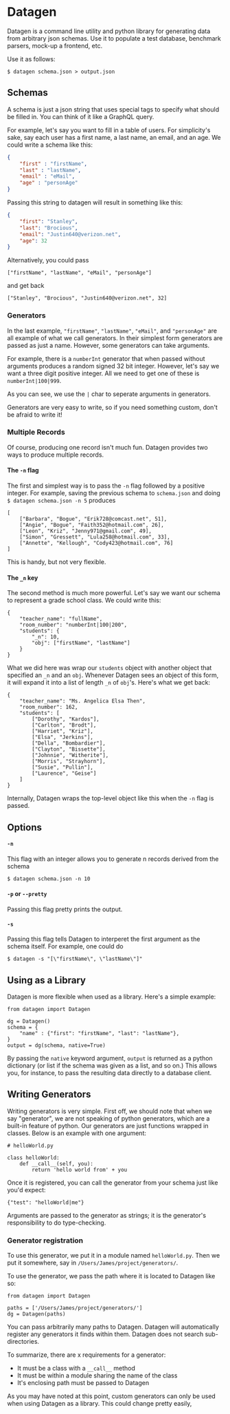 # Datagen 

Datagen is a command line utility and python library for generating data from arbitrary json schemas.
Use it to populate a test database, benchmark parsers, mock-up a frontend, etc.

Use it as follows:

```
$ datagen schema.json > output.json
```

## Schemas
A schema is just a json string that uses special tags to specify what should be filled in. You can think of it like a GraphQL query.

For example, let's say you want to fill in a table of users. For simplicity's sake, say each user has a first name, a last name, an email, and an age. We could write a schema like this:

```json
{
	"first" : "firstName",
	"last" : "lastName",
	"email" : "eMail",
	"age" : "personAge"
}
```

Passing this string to datagen will result in something like this:

```json
{
	"first": "Stanley",
	"last": "Brocious",
	"email": "Justin640@verizon.net",
	"age": 32
}
```

Alternatively, you could pass

```["firstName", "lastName", "eMail", "personAge"]```

and get back

```["Stanley", "Brocious", "Justin640@verizon.net", 32]```

### Generators
In the last example, `"firstName"`, `"lastName"`, `"eMail"`, and `"personAge"` are all example of what we call generators. In their simplest form generators are passed as just a name. However, some generators can take arguments.

For example, there is a `numberInt` generator that when passed without arguments produces a random signed 32 bit integer. However, let's say we want a three digit positive integer. All we need to get one of these is `numberInt|100|999`.

As you can see, we use the `|` char to seperate arguments in generators.

Generators are very easy to write, so if you need something custom, don't be afraid to write it!

### Multiple Records
Of course, producing one record isn't much fun. Datagen provides two  ways to produce multiple records.

#### The `-n` flag
The first and simplest way is to pass the `-n` flag followed by a positive integer. For example, saving the previous schema to `schema.json` and doing `$ datagen schema.json -n 5` produces

```
[
	["Barbara", "Bogue", "Erik728@comcast.net", 51],
	["Angie", "Bogue", "Faith352@hotmail.com", 26],
	["Leon", "Kriz", "Jenny971@gmail.com", 49],
	["Simon", "Gressett", "Lula258@hotmail.com", 33],
	["Annette", "Kellough", "Cody423@hotmail.com", 76]
]
```
This is handy, but not very flexible.

#### The `_n` key
The second method is much more powerful. Let's say we want our schema to represent a grade school class. We could write this:

```
{
	"teacher_name": "fullName",
	"room_number": "numberInt|100|200",
	"students": {
		"_n": 10,
		"obj": ["firstName", "lastName"]
	} 
}
```
What we did here was wrap our `students` object with another object that specified an `_n` and an `obj`. Whenever Datagen sees an object of this form, it will expand it into a list of length `_n` of `obj`'s. Here's what we get back:

```
{
    "teacher_name": "Ms. Angelica Elsa Then",
    "room_number": 162,
    "students": [
        ["Dorothy", "Kardos"],
        ["Carlton", "Brodt"],
        ["Harriet", "Kriz"],
        ["Elsa", "Jerkins"],
        ["Della", "Bombardier"],
        ["Clayton", "Bissette"],
        ["Johnnie", "Witherite"],
        ["Morris", "Strayhorn"],
        ["Susie", "Pullin"],
        ["Laurence", "Geise"]
    ]
}
```
Internally, Datagen wraps the top-level object like this when the `-n` flag is passed.


## Options
#### `-n`
This flag with an integer allows you to generate n records derived from the schema

```
$ datagen schema.json -n 10
```

#### `-p` or `--pretty`
Passing this flag pretty prints the output.

#### `-s`
Passing this flag tells Datagen to interperet the first argument as the schema itself. For example, one could do

```
$ datagen -s "[\"firstName\", \"lastName\"]"
```

## Using as a Library
Datagen is more flexible when used as a library. Here's a simple example:

```
from datagen import Datagen

dg = Datagen()
schema = {
    "name" : {"first": "firstName", "last": "lastName"},
}
output = dg(schema, native=True)
```
By passing the `native` keyword argument, `output` is returned as a python dictionary (or list if the schema was given as a list, and so on.) This allows you, for instance, to pass the resulting data directly to a database client.

## Writing Generators
Writing generators is very simple. First off, we should note that when we say "generator", we are not speaking of python generators, which are a built-in feature of python. Our generators are just functions wrapped in classes. Below is an example with one argument:

```
# helloWorld.py

class helloWorld:
    def __call__(self, you):
        return 'hello world from' + you
```

Once it is registered, you can call the generator from your schema just like you'd expect:

```
{"test": "helloWorld|me"}
```

Arguments are passed to the generator as strings; it is the generator's responsibility to do type-checking.

### Generator registration
To use this generator, we put it in a module named `helloWorld.py`. Then we put it somewhere, say in `/Users/James/project/generators/`.

To use the generator, we pass the path where it is located to Datagen like so:

```
from datagen import Datagen

paths = ['/Users/James/project/generators/']
dg = Datagen(paths)
```
You can pass arbitrarily many paths to Datagen. Datagen will automatically register any generators it finds within them. Datagen does not search sub-directories.

To summarize, there are x requirements for a generator:

- It must be a class with a `__call__` method
- It must be within a module sharing the name of the class
- It's enclosing path must be passed to Datagen

As you may have noted at this point, custom generators can only be used when using Datagen as a library. This could change pretty easily,